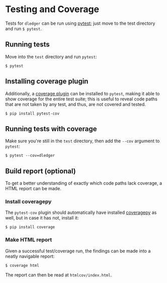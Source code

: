 # Testing and Coverage

Tests for `dledger` can be run using [pytest](https://pytest.org); just move to the test directory and run `$ pytest`.

## Running tests

Move into the `test` directory and run `pytest`:

```shell
$ pytest
```

## Installing coverage plugin

Additionally, a [coverage plugin](https://pypi.org/project/pytest-cov/) can be installed to `pytest`, making it able to show coverage for the entire test suite; this is useful to reveal code paths that are not taken by any test, and thus, are not covered and tested.

```shell
$ pip install pytest-cov
```

## Running tests with coverage

Make sure you're still in the `test` directory, then add the `--cov` argument to `pytest`:

```shell
$ pytest --cov=dledger
```

## Build report (optional)

To get a better understanding of exactly which code paths lack coverage, a HTML report can be made.

### Install coveragepy

The `pytest-cov` plugin should automatically have installed [coveragepy](https://github.com/nedbat/coveragepy) as well, but in case it has not, install it:

```shell
$ pip install coverage
```

### Make HTML report

Given a successful test/coverage run, the findings can be made into a neatly navigable report:

```shell
$ coverage html
```

The report can then be read at `htmlcov/index.html`.
